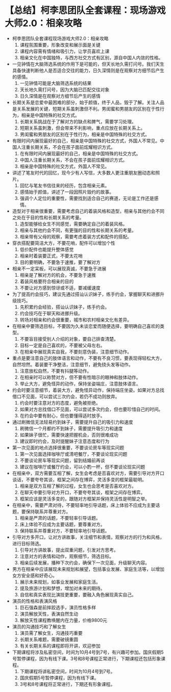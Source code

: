 # 【总结】柯李思团队全套课程：现场游戏大师2.0：相亲攻略

-   柯李思团队全套课程现场游戏大师2.0：相亲攻略
    1.  课程氛围重要，形象改变和展示面是关键
    2.  课程内容需有情绪和吸引力，让学员喜欢上课
    3.  相亲文化在中国独特，与西方社交方式有区别，源自中国人内敛的性格。
-   一见钟情在大脑筛选系统的作用下是可能的，但天长地久需打问号。我们天生具备快速判断他人是否适合交往的能力，日久深情则是在观察对方细节后产生的感情。
    1.  一见钟情可能是大脑筛选系统的结果
    2.  天长地久需打问号，因为大脑已匹配交往对象
    3.  日久深情是在观察对方细节后产生的感情
-   长期关系是恋爱中最困难的部分，始于颜值，终于人品，毁于了解。关注人品是关系发展的关键，短期关系虽刺激但不利。男闺蜜和男朋友的区别在于性行为，相亲是中国特殊的社交方式。
    1.  长期关系挑战在于了解对方的缺点和脾气，需要学习处理。
    2.  短期关系虽刺激，但会带来不利影响，重点应放在长期关系上。
    3.  男闺蜜和男朋友的区别在于性行为，相亲是中国特殊的社交方式。
-   有限时间内展现最好的自己，相亲是中国特殊的社交方式，外国人不常见。中国人注重长期关系，不会在孩子面前炫耀相识方式。
    1.  在有限时间内展现最好的自己，相亲是中国特殊的社交方式。
    2.  中国人注重长期关系，不会在孩子面前炫耀相识方式。
    3.  相亲是中国特殊的社交方式，外国人不常见。
-   讲述了笔友时代的回忆，现今少有人写信，大多数人更注重朋友圈动态和照片。
    1.  回忆与笔友书信往来的经历，包含相亲元素。
    2.  感情始于颜值，讲述了一段因照片毁约的故事。
    3.  强调个人定位的重要性，需要找到适合自己的赛道，无论是工作还是感情。
-   造型对于相亲很重要，需要考虑自己的着装风格和造型，相亲与其他约会不同之处在于目的性和长期关系的考量。
    1.  造型能够给女生不同感觉，需要确定自己的着装风格。
    2.  相亲与其他约会不同，有更强的目的性和长期关系的考量。
    3.  相亲带有父母的观察，需要考虑着装方式和配件的搭配。
-   穿衣搭配要简洁大方，不要花哨，配件可以增加个性
    1.  低价配件也能提升整体感觉
    2.  相亲时着装要正式，不要太花哨
    3.  目的要明确，不要急于速推，要了解对方
-   相亲不一定呆板，可以展现真诚，不要急于进展
    1.  相亲是了解对方的机会，不要急于速推
    2.  着装风格要符合相亲的目的
    3.  不要让对方感到惊讶或不适，要减缓速度
-   为了提高约会技巧，建议先通过搭讪认识妹子，练手约会，掌握聊天和进挪升级技巧。
    1.  先积累约会经验，搭讪认识妹子，练手约会。
    2.  约会技巧在于聊天和进挪升级。
    3.  转场对相亲和约会很重要，城市和农村相亲文化有差异。
-   在相亲中要筛选目标，不要因为久未谈恋爱而随便选择，要明确自己喜欢的类型。
    1.  不要盲目接受别人介绍的对象，要自己排查清楚。
    2.  目标一定是自己喜欢的，不要被父母左右。
    3.  在相亲中展现真实自我，不要刻意伪装，注意细节动作。
-   重点是要注意自己的肢体语言和动作，不要有不良习惯，要表现得轻松大方，自然坦然。着装要干净整洁，注意细节，避免挠头发等动作。
    1.  注意放松自然，不要有抖腿等动作。
    2.  在相亲时可以称赞对方，但不要有性暗示的眼神和肢体动作。
    3.  举止大方，避免怪异的动作，保持坐姿端庄，注意肢体语言。
-   约会时要注意细节，着装大方，避免怪异动作，保持端庄坐姿。如果对方总找借口不见面，可以尝试三次约会，若仍不成功则放弃。
    1.  约会时要注意对方的态度，避免被拒绝。
    2.  如果对方总找借口不见面，可以尝试多次约会，但也要珍惜自己的时间。
    3.  在约会中要有耐心，但也要懂得适时放手。
-   通过刷微信无法轻易约到妹子，需要提升自己的吸引力和速度
    1.  刷微信一个月都约不到妹子，需要提升吸引力和速度
    2.  如果妹子很忙，需要快速把握机会，否则很难成功
    3.  建议即时约会，及时提醒妹子注意态度和行为
-   第一次见面的地点选择很重要，不要谈论房车等现实问题
    1.  第一次见面选择咖啡厅或清吧餐厅，不要谈论现实问题
    2.  不要谈论房车等现实问题，留到结婚前再谈
    3.  建议在咖啡厅或餐厅约会，可以小酌一杯，但不要谈论现实问题
-   在相亲中，双方需要互相了解，女生会考虑是否喜欢对方，需要引导对方开口谈话，不要夸夸其谈，框架之间存在博弈，灵活多变的框架最聪明。
    1.  相亲是双方互相了解的过程，女生也会思考是否喜欢对方。
    2.  在聊天中要引导对方开口，不要夸夸其谈，框架之间存在博弈。
    3.  框架应该是灵活多变的，跟随对方框架并保持灵活性是明智之举。
-   在相亲中，需要严肃对待，不要轻率地引导话题，床上体验不应成为主要话题，要保持联系并尊重对方。
    1.  相亲是严肃的话题，不要轻率引导话题。
    2.  床上体验不应成为主要话题，要尊重对方。
    3.  保持联系并尊重对方，不要轻率地引导话题。
-   引导对方多开口，让对方讲故事，关注细节和表情，观察对方的行为和风格，进行目标筛选。
    1.  引导对方讲故事，提出双重问题，引发对方思考。
    2.  注意对方的表情和动作，观察细节，筛选目标。
    3.  相亲后续发展，播种下次约会，确保下一次见面，升级聊天内容。
-   男方在相亲中应该展现未来规划和展望，包括事业发展、家庭生活等，以增加女方安全感和好奇心。
    1.  展示未来规划，如事业发展和家庭生活。
    2.  提及旅游计划和梦想，增加对未来的期待。
    3.  自信和真实表现比演技更重要，要融入角色展现真实自己。
-   演员的性格和表演风格
    1.  巨石强森是前摔跤选手，演员性格多样
    2.  演员解放天性，表演自然生动
    3.  解放天性课程教唤醒内在力量，价格9800元
-   演员的沟通技巧和了解女生
    1.  演员需了解女生，沟通技巧重要
    2.  长期关系难题，需要破镜重圆
    3.  有关长期关系的课程即将开讲，欢迎参加
-   下期课程将涉及私密空间，时间为10月4号到7号，有兴趣可参加。国庆假期5号暂停课程，因为有线下课。3号和8号课程正常进行，下期课程还包括形象课程。
    1.  下期课程将讲私密空间，时间为10月4号到7号。
    2.  国庆假期5号暂停课程，因为有线下课。
    3.  3号和8号课程将正常进行，下期还有形象课程。